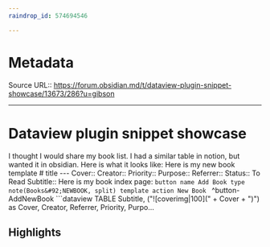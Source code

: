 ```yaml
---
raindrop_id: 574694546

---
```


# Metadata
Source URL:: https://forum.obsidian.md/t/dataview-plugin-snippet-showcase/13673/286?u=gibson


---
# Dataview plugin snippet showcase

I thought I would share my book list.   I had a similar table in notion, but wanted it in obsidian.  Here is what it looks like:     Here is my new book template  # title --- Cover::  Creator::  Priority::  Purpose:: Referrer:: Status:: To Read Subtitle::   Here is my book index page:  ```button name Add Book type note(Books&#92;NEWBOOK, split) template action New Book ``` ^button-AddNewBook   ```dataview TABLE Subtitle, (&quot;![coverimg|100](&quot; + Cover + &quot;)&quot;) as Cover, Creator, Referrer, Priority, Purpo...

## Highlights
